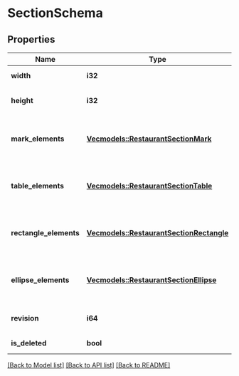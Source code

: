 # SectionSchema

## Properties

Name | Type | Description | Notes
------------ | ------------- | ------------- | -------------
**width** | **i32** | Layout width in px. | 
**height** | **i32** | Layout height in px. | 
**mark_elements** | [**Vec<models::RestaurantSectionMark>**](RestaurantSectionMark.md) | Collection of restaurant section marks. | 
**table_elements** | [**Vec<models::RestaurantSectionTable>**](RestaurantSectionTable.md) | Collection of restaurant section tables. | 
**rectangle_elements** | [**Vec<models::RestaurantSectionRectangle>**](RestaurantSectionRectangle.md) | Collection of restaurant section rectangles. | 
**ellipse_elements** | [**Vec<models::RestaurantSectionEllipse>**](RestaurantSectionEllipse.md) | Collection of restaurant section ellipses. | 
**revision** | **i64** | Last modified time. | 
**is_deleted** | **bool** | Is schema deleted. | 

[[Back to Model list]](../README.md#documentation-for-models) [[Back to API list]](../README.md#documentation-for-api-endpoints) [[Back to README]](../README.md)


